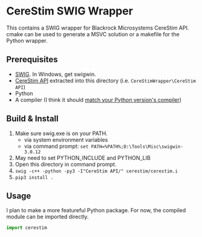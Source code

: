 # CereStim SWIG Wrapper

This contains a SWIG wrapper for Blackrock Microsystems CereStim API.
cmake can be used to generate a MSVC solution or a makefile for the Python wrapper.

## Prerequisites

* [SWIG](http://www.swig.org/download.html). In Windows, get swigwin.
* [CereStim API](http://blackrockmicro.com/technical-support/software-downloads/) extracted into this directory (i.e. `CereStimWrapper\CereStim API`)
* Python
* A compiler (I think it should [match your Python version's compiler](https://wiki.python.org/moin/WindowsCompilers#Which_Microsoft_Visual_C.2B-.2B-_compiler_to_use_with_a_specific_Python_version_.3F))

## Build & Install

1. Make sure swig.exe is on your PATH.
    * via system environment variables
    * via command prompt: `set PATH=%PATH%;D:\Tools\Misc\swigwin-3.0.12`
1. May need to set PYTHON_INCLUDE and PYTHON_LIB 
1. Open this directory in command prompt.
1. `swig -c++ -python -py3 -I"CereStim API/" cerestim/cerestim.i`
1. `pip3 install .`

## Usage

I plan to make a more featureful Python package. For now, the compiled module can be imported directly.

```Python
import cerestim
```